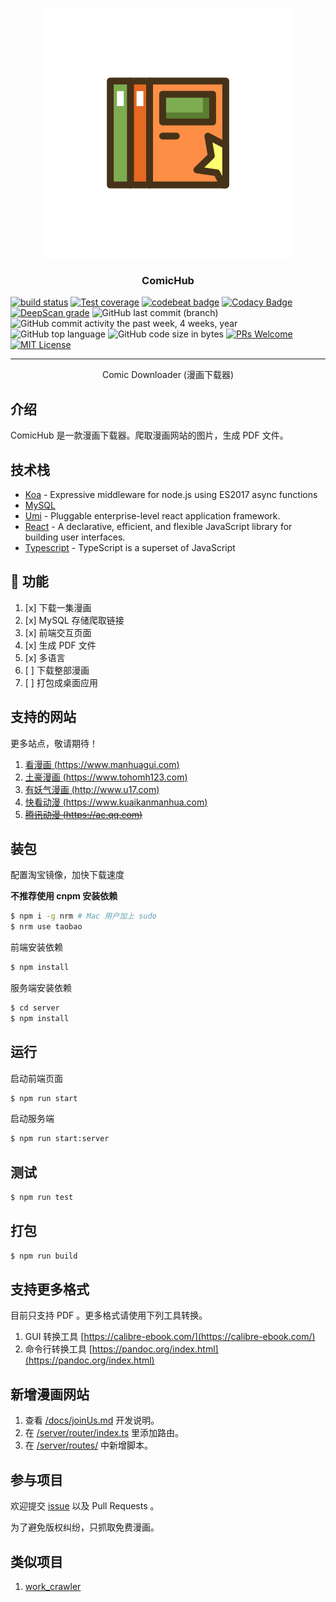 <p align="center">
  <a href="https://github.com/nusr/ComicHub" rel="noopener noreferrer">
 <img src="./docs/logo.svg" alt="Project logo"></a>
</p>

<h3 align="center">ComicHub</h3>

<div>

[![build status](https://img.shields.io/travis/nusr/ComicHub/master.svg?style=flat-square)](https://travis-ci.org/nusr/ComicHub)
[![Test coverage](https://img.shields.io/codecov/c/github/nusr/ComicHub.svg?style=flat-square)](https://codecov.io/github/nusr/ComicHub?branch=master)
[![codebeat badge](https://codebeat.co/badges/d9f586aa-2e0a-4999-ad9a-4f51cb6f4fae)](https://codebeat.co/projects/github-com-nusr-comichub-master)
[![Codacy Badge](https://api.codacy.com/project/badge/Grade/9600f74529c7446292b20527855f6aea)](https://www.codacy.com/app/nusr/ComicHub?utm_source=github.com&utm_medium=referral&utm_content=nusr/ComicHub&utm_campaign=Badge_Grade)
[![DeepScan grade](https://deepscan.io/api/teams/4611/projects/6382/branches/52943/badge/grade.svg)](https://deepscan.io/dashboard#view=project&tid=4611&pid=6382&bid=52943)
![GitHub last commit (branch)](https://img.shields.io/github/last-commit/nusr/ComicHub/master.svg)
![GitHub commit activity the past week, 4 weeks, year](https://img.shields.io/github/commit-activity/y/nusr/ComicHub.svg)
![GitHub top language](https://img.shields.io/github/languages/top/nusr/ComicHub.svg)
![GitHub code size in bytes](https://img.shields.io/github/languages/code-size/nusr/ComicHub.svg)
[![PRs Welcome](https://img.shields.io/badge/PRs-welcome-brightgreen.svg?style=flat-square)](https://github.com/nusr/ComicHub/pull/new)
[![MIT License](https://img.shields.io/github/license/nusr/ComicHub.svg)](http://opensource.org/licenses/MIT)

</div>

---

<p align="center"> Comic Downloader (漫画下载器)
</p>

## 介绍

ComicHub 是一款漫画下载器。爬取漫画网站的图片，生成 PDF 文件。

## 技术栈

-   [Koa](https://github.com/koajs/koa) - Expressive middleware for node.js using ES2017 async functions
-   [MySQL](https://github.com/mysqljs/mysql)
-   [Umi](https://github.com/umijs/umi) - Pluggable enterprise-level react application framework.
-   [React](https://github.com/facebook/react) - A declarative, efficient, and flexible JavaScript library for building user interfaces.
-   [Typescript](https://github.com/microsoft/TypeScript) - TypeScript is a superset of JavaScript

## 🎉 功能

1. [x] 下载一集漫画
1. [x] MySQL 存储爬取链接
1. [x] 前端交互页面
1. [x] 生成 PDF 文件
1. [x] 多语言
1. [ ] 下载整部漫画
1. [ ] 打包成桌面应用

## 支持的网站

更多站点，敬请期待！

1. [看漫画 (https://www.manhuagui.com)](https://www.manhuagui.com)
1. [土豪漫画 (https://www.tohomh123.com)](https://www.tohomh123.com)
1. [有妖气漫画 (http://www.u17.com)](http://www.u17.com)
1. [快看动漫 (https://www.kuaikanmanhua.com)](https://www.kuaikanmanhua.com)
1. [~~腾讯动漫 (https://ac.qq.com)~~](https://ac.qq.com)

## 装包

配置淘宝镜像，加快下载速度

**不推荐使用 cnpm 安装依赖**

```bash
$ npm i -g nrm # Mac 用户加上 sudo
$ nrm use taobao
```

前端安装依赖

```bash
$ npm install
```

服务端安装依赖

```bash
$ cd server
$ npm install
```

## 运行

启动前端页面

```bash
$ npm run start
```

启动服务端

```bash
$ npm run start:server
```

## 测试

```bash
$ npm run test
```

## 打包

```bash
$ npm run build
```

## 支持更多格式

目前只支持 PDF 。更多格式请使用下列工具转换。

1. GUI 转换工具 [https://calibre-ebook.com/](https://calibre-ebook.com/)
2. 命令行转换工具 [https://pandoc.org/index.html](https://pandoc.org/index.html)

## 新增漫画网站

1. 查看 [/docs/joinUs.md](https://github.com/nusr/ComicHub/blob/master/docs/joinUs.md) 开发说明。
2. 在 [/server/router/index.ts](https://github.com/nusr/ComicHub/blob/master/server/router/index.ts) 里添加路由。
3. 在 [/server/routes/](https://github.com/nusr/ComicHub/tree/master/server/routes) 中新增脚本。

## 参与项目

欢迎提交 [issue](https://github.com/nusr/ComicHub/issues) 以及 Pull Requests 。

为了避免版权纠纷，只抓取免费漫画。

## 类似项目

1. [work_crawler](https://github.com/kanasimi/work_crawler)
